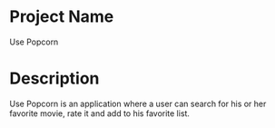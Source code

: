 # Project Name
Use Popcorn

# Description
Use Popcorn is an application where a user can search for his or her favorite movie, rate it and add to his favorite list.
